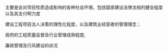 主要是会对项目性质造成影响的各种社会环境，包括国家建设法律法规的健全程度以及其支付啊力度

建设工程项目法人决策的理性化程度，以及建筑业经营者的管理理念；

政府的工程质量监督及行业管理成熟程度;

廉政管理及行风建设的状况


